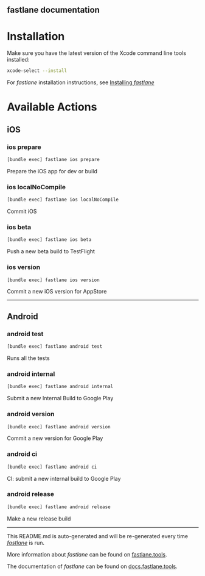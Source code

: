 fastlane documentation
----

# Installation

Make sure you have the latest version of the Xcode command line tools installed:

```sh
xcode-select --install
```

For _fastlane_ installation instructions, see [Installing _fastlane_](https://docs.fastlane.tools/#installing-fastlane)

# Available Actions

## iOS

### ios prepare

```sh
[bundle exec] fastlane ios prepare
```

Prepare the iOS app for dev or build

### ios localNoCompile

```sh
[bundle exec] fastlane ios localNoCompile
```

Commit iOS

### ios beta

```sh
[bundle exec] fastlane ios beta
```

Push a new beta build to TestFlight

### ios version

```sh
[bundle exec] fastlane ios version
```

Commit a new iOS version for AppStore

----


## Android

### android test

```sh
[bundle exec] fastlane android test
```

Runs all the tests

### android internal

```sh
[bundle exec] fastlane android internal
```

Submit a new Internal Build to Google Play

### android version

```sh
[bundle exec] fastlane android version
```

Commit a new version for Google Play

### android ci

```sh
[bundle exec] fastlane android ci
```

CI: submit a new internal build to Google Play

### android release

```sh
[bundle exec] fastlane android release
```

Make a new release build

----

This README.md is auto-generated and will be re-generated every time [_fastlane_](https://fastlane.tools) is run.

More information about _fastlane_ can be found on [fastlane.tools](https://fastlane.tools).

The documentation of _fastlane_ can be found on [docs.fastlane.tools](https://docs.fastlane.tools).
